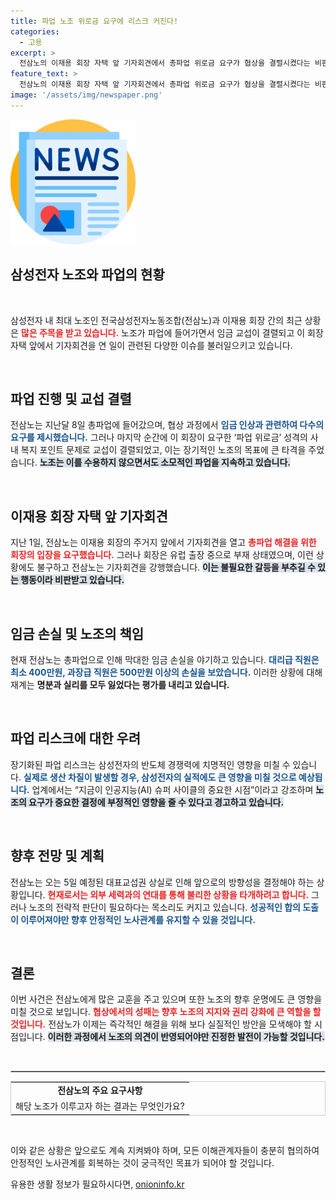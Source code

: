 ```yaml
---
title: 파업 노조 위로금 요구에 리스크 커진다!
categories:
  - 고용
excerpt: >
  전삼노의 이재용 회장 자택 앞 기자회견에서 총파업 위로금 요구가 협상을 결렬시켰다는 비판이 제기되고 있다. 무노동 무임금 원칙을 스스로 깨뜨리며 노조원들에게는 막대한 임금 손실만 초래, 이번 사태가 삼성 반도체 경쟁력에 위협이 될 수 있다는 우려가 커지고 있다. 클릭 유도!
feature_text: >
  전삼노의 이재용 회장 자택 앞 기자회견에서 총파업 위로금 요구가 협상을 결렬시켰다는 비판이 제기되고 있다. 무노동 무임금 원칙을 스스로 깨뜨리며 노조원들에게는 막대한 임금 손실만 초래, 이번 사태가 삼성 반도체 경쟁력에 위협이 될 수 있다는 우려가 커지고 있다. 클릭 유도!
image: '/assets/img/newspaper.png'
---
```


<p><img src="/assets/img/newspaper.png" alt="kimp 속보" /></p>

<h2 data-ke-size="size26">삼성전자 노조와 파업의 현황</h2>

<p data-ke-size="size16">&nbsp;</p>

<p>삼성전자 내 최대 노조인 전국삼성전자노동조합(전삼노)과 이재용 회장 간의 최근 상황은 <b><span style="color: #ee2323;">많은 주목을 받고 있습니다.</span></b> 노조가 파업에 들어가면서 임금 교섭이 결렬되고 이 회장 자택 앞에서 기자회견을 연 일이 관련된 다양한 이슈를 불러일으키고 있습니다. </p>

<p data-ke-size="size16">&nbsp;</p>

<h2 data-ke-size="size26">파업 진행 및 교섭 결렬</h2>

<p>전삼노는 지난달 8일 총파업에 들어갔으며, 협상 과정에서 <b><span style="color: #1a5490;">임금 인상과 관련하여 다수의 요구를 제시했습니다.</span></b> 그러나 마지막 순간에 이 회장이 요구한 ‘파업 위로금’ 성격의 사내 복지 포인트 문제로 교섭이 결렬되었고, 이는 장기적인 노조의 목표에 큰 타격을 주었습니다. <b><span style="background-color: #21538527;">노조는 이를 수용하지 않으면서도 소모적인 파업을 지속하고 있습니다.</span></b> </p>

<p data-ke-size="size16">&nbsp;</p>

<h2 data-ke-size="size26">이재용 회장 자택 앞 기자회견</h2>

<p>지난 1일, 전삼노는 이재용 회장의 주거지 앞에서 기자회견을 열고 <b><span style="color: #ee2323;">총파업 해결을 위한 회장의 입장을 요구했습니다.</span></b> 그러나 회장은 유럽 출장 중으로 부재 상태였으며, 이런 상황에도 불구하고 전삼노는 기자회견을 강행했습니다. <b><span style="background-color: #21538527;">이는 불필요한 갈등을 부추길 수 있는 행동이라 비판받고 있습니다.</span></b> </p>

<p data-ke-size="size16">&nbsp;</p>

<h2 data-ke-size="size26">임금 손실 및 노조의 책임</h2>

<p>현재 전삼노는 총파업으로 인해 막대한 임금 손실을 야기하고 있습니다. <b><span style="color: #1a5490;">대리급 직원은 최소 400만원, 과장급 직원은 500만원 이상의 손실을 보았습니다.</span></b> 이러한 상황에 대해 재계는 <b><span style="ee2323;">명분과 실리를 모두 잃었다는 평가를 내리고 있습니다.</span></b> </p>

<p data-ke-size="size16">&nbsp;</p>

<h2 data-ke-size="size26">파업 리스크에 대한 우려</h2>

<p>장기화된 파업 리스크는 삼성전자의 반도체 경쟁력에 치명적인 영향을 미칠 수 있습니다. <b><span style="color: #1a5490;">실제로 생산 차질이 발생할 경우, 삼성전자의 실적에도 큰 영향을 미칠 것으로 예상됩니다.</span></b> 업계에서는 “지금이 인공지능(AI) 슈퍼 사이클의 중요한 시점”이라고 강조하며 <b><span style="background-color: #21538527;">노조의 요구가 중요한 결정에 부정적인 영향을 줄 수 있다고 경고하고 있습니다.</span></b></p>

<p data-ke-size="size16">&nbsp;</p>

<h2 data-ke-size="size26">향후 전망 및 계획</h2>

<p>전삼노는 오는 5일 예정된 대표교섭권 상실로 인해 앞으로의 방향성을 결정해야 하는 상황입니다. <b><span style="color: #ee2323;">현재로서는 외부 세력과의 연대를 통해 불리한 상황을 타개하려고 합니다.</span></b> 그러나 노조의 전략적 판단이 필요하다는 목소리도 커지고 있습니다. <b><span style="color: #1a5490;">성공적인 합의 도출이 이루어져야만 향후 안정적인 노사관계를 유지할 수 있을 것입니다.</span></b> </p>

<p data-ke-size="size16">&nbsp;</p>

<h2 data-ke-size="size26">결론</h2>

<p>이번 사건은 전삼노에게 많은 교훈을 주고 있으며 또한 노조의 향후 운명에도 큰 영향을 미칠 것으로 보입니다. <b><span style="color: #ee2323;">협상에서의 성패는 향후 노조의 지지와 권리 강화에 큰 역할을 할 것입니다.</span></b> 전삼노가 이제는 즉각적인 해결을 위해 보다 실질적인 방안을 모색해야 할 시점입니다. <b><span style="background-color: #21538527;">이러한 과정에서 노조의 의견이 반영되어야만 진정한 발전이 가능할 것입니다.</span></b> </p>

<p data-ke-size="size16">&nbsp;</p>

<hr style="border: 1px solid #cccccc;" />

<table style="width: 100%; border: 1px solid #cccccc;">
    <tbody>
        <tr>
            <td style="text-align: center; height: 17px;"><b>전삼노의 주요 요구사항</b></td>
        </tr>
        <tr>
            <td style="height: 17px;">해당 노조가 이루고자 하는 결과는 무엇인가요?</td>
        </tr>
    </tbody>
</table>

<p data-ke-size="size16">&nbsp;</p> 

<p>이와 같은 상황은 앞으로도 계속 지켜봐야 하며, 모든 이해관계자들이 충분히 협의하여 안정적인 노사관계를 회복하는 것이 궁극적인 목표가 되어야 할 것입니다.</p>
유용한 생활 정보가 필요하시다면, <a href="https://onioninfo.kr" rel="dofollow">onioninfo.kr</a>


